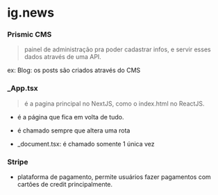 # ig.news

### Prismic CMS

> painel de administração pra poder cadastrar infos, e servir esses dados através de uma API.

ex: Blog: os posts são criados através do CMS

### \_App.tsx

> é a pagina principal no NextJS, como o index.html no ReactJS.

- é a página que fica em volta de tudo.
- é chamado sempre que altera uma rota

- \_document.tsx: é chamado somente 1 única vez

### Stripe

- plataforma de pagamento, permite usuários fazer pagamentos com cartões de credit principalmente.
